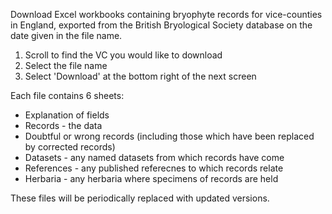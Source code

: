 Download Excel workbooks containing bryophyte records for vice-counties in England, exported from the British Bryological Society database on the date given in the file name.

1) Scroll to find the VC you would like to download
2) Select the file name
3) Select 'Download' at the bottom right of the next screen

Each file contains 6 sheets:
- Explanation of fields
- Records - the data
- Doubtful or wrong records (including those which have been replaced by corrected records)
- Datasets - any named datasets from which records have come
- References - any published referecnes to which records relate
- Herbaria - any herbaria where specimens of records are held

These files will be periodically replaced with updated versions.
